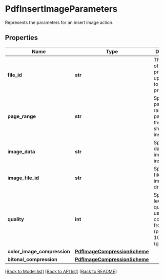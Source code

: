 # PdfInsertImageParameters

Represents the parameters for an insert image action.
## Properties
Name | Type | Description | Notes
------------ | ------------- | ------------- | -------------
**file_id** | **str** | The identifier of the previously uploaded file to be processed. | 
**page_range** | **str** | Specifies the page or the range of pages where the image shall be inserted. | 
**image_data** | **str** | Specifies the data of the image to be inserted. | [optional] 
**image_file_id** | **str** | Specifies the file ID of the image to be drawn. | [optional] [default to '']
**quality** | **int** | Specifies the level of quality to be used for the compression, from 1 (poorest) to 100 (greatest). | [optional] [default to 75]
**color_image_compression** | [**PdfImageCompressionScheme**](PdfImageCompressionScheme.md) |  | [optional] 
**bitonal_compression** | [**PdfImageCompressionScheme**](PdfImageCompressionScheme.md) |  | [optional] 

[[Back to Model list]](../README.md#documentation-for-models) [[Back to API list]](../README.md#documentation-for-api-endpoints) [[Back to README]](../README.md)


